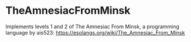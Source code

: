# TheAmnesiacFromMinsk

Implements levels 1 and 2 of The Amnesiac From Minsk, a programming language by ais523: https://esolangs.org/wiki/The_Amnesiac_From_Minsk
